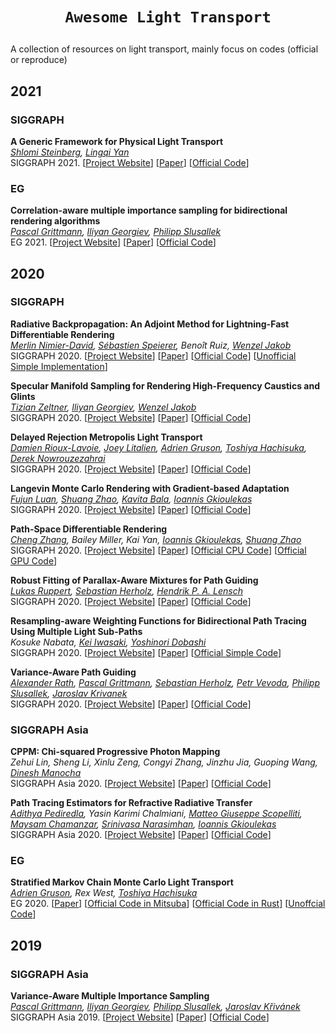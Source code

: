 # <p align=center>`Awesome Light Transport`</p>
A collection of resources on light transport, mainly focus on codes (official or reproduce)

## 2021

### SIGGRAPH

**A Generic Framework for Physical Light Transport** <br>
*[Shlomi Steinberg](https://ssteinberg.xyz/), [Lingqi Yan](https://sites.cs.ucsb.edu/~lingqi/)* <br>
SIGGRAPH 2021. [[Project Website](https://ssteinberg.xyz/2021/04/26/generic_physical_light_transport_framework/)] [[Paper](https://ssteinberg.xyz/202104_generic_physical_light_transport_framework_paper.pdf)] [[Official Code](https://ssteinberg.xyz/202104_generic_physical_light_transport_framework_mitsuba_src_code.7z)]

### EG
**Correlation-aware multiple importance sampling for bidirectional rendering algorithms** <br>
*[Pascal Grittmann](https://graphics.cg.uni-saarland.de/people/grittmann.html), [Iliyan Georgiev](http://www.iliyan.com/), [Philipp Slusallek](https://graphics.cg.uni-saarland.de/slusallek/)* <br>
EG 2021. [[Project Website](http://www.iliyan.com/publications/CorrelationAwareMIS)] [[Paper](http://www.iliyan.com/publications/CorrelationAwareMIS/CorrelationAwareMIS_EG2021.pdf)] [[Official Code](https://github.com/pgrit/MisForCorrelatedBidir)]
## 2020

### SIGGRAPH

**Radiative Backpropagation: An Adjoint Method for Lightning-Fast Differentiable Rendering** <br>
*[Merlin Nimier-David](https://rgl.epfl.ch/people/mnimierdavid), [Sébastien Speierer](https://rgl.epfl.ch/people/speierers), Benoît Ruiz, [Wenzel Jakob](https://rgl.epfl.ch/people/wjakob)*<br>
SIGGRAPH 2020. [[Project Website](https://rgl.epfl.ch/publications/NimierDavid2020Radiative)] [[Paper](https://rgl.s3.eu-central-1.amazonaws.com/media/papers/NimierDavid2020Radiative.pdf)] [[Official Code](https://rgl.s3.eu-central-1.amazonaws.com/media/papers/NimierDavid2020Radiative_1.gz)] [[Unofficial Simple Implementation](https://github.com/ThalesII/differentiable-renderer)]

**Specular Manifold Sampling for Rendering High-Frequency Caustics and Glints** <br>
*[Tizian Zeltner](https://tizianzeltner.com/), [Iliyan Georgiev](http://www.iliyan.com/), [Wenzel Jakob](http://rgl.epfl.ch/people/wjakob)* <br>
SIGGRAPH 2020. [[Project Website](http://rgl.epfl.ch/publications/Zeltner2020Specular)] [[Paper](http://rgl.s3.eu-central-1.amazonaws.com/media/papers/Zeltner2020Specular.pdf)] [[Official Code](https://github.com/tizian/specular-manifold-sampling)]

**Delayed Rejection Metropolis Light Transport** <br>
*[Damien Rioux-Lavoie](https://riouxld21.github.io/research), [Joey Litalien](https://joeylitalien.github.io/), [Adrien Gruson](https://beltegeuse.github.io/research/), [Toshiya Hachisuka](https://www.ci.i.u-tokyo.ac.jp/~hachisuka/), [Derek Nowrouzezahrai](http://www.cim.mcgill.ca/~derek/)* <br>
SIGGRAPH 2020. [[Project Website](https://joeylitalien.github.io/publications/drmlt)] [[Paper](https://joeylitalien.github.io/assets/drmlt/drmlt.pdf)] [[Official Code](https://github.com/joeylitalien/drmlt)]

**Langevin Monte Carlo Rendering with
Gradient-based Adaptation** <br>
*[Fujun Luan](https://www.cs.cornell.edu/~fujun/), [Shuang Zhao](https://shuangz.com/), [Kavita Bala](http://www.cs.cornell.edu/~kb/), [Ioannis Gkioulekas](https://www.cs.cmu.edu/~igkioule/)* <br>
SIGGRAPH 2020. [[Project Website](https://research.cs.cornell.edu/langevin-mcmc/)] [[Paper](https://research.cs.cornell.edu/langevin-mcmc/data/paper.pdf)] [[Official Code](https://github.com/luanfujun/Langevin-MCMC)]

**Path-Space Differentiable Rendering** <br>
*[Cheng Zhang](https://www.ics.uci.edu/~chengz20/), Bailey Miller, Kai Yan, [Ioannis Gkioulekas](https://www.cs.cmu.edu/~igkioule/), [Shuang Zhao](https://shuangz.com/)* <br>
SIGGRAPH 2020. [[Project Website](https://shuangz.com/projects/psdr-sg20/)] [[Paper](https://shuangz.com/projects/psdr-sg20/psdr-sg20.pdf)] [[Official CPU Code](https://shuangz.com/projects/psdr-sg20/psdr-sg20_code.zip)] [[Official GPU Code](https://github.com/uci-rendering/psdr-cuda)]

**Robust Fitting of Parallax-Aware Mixtures for Path Guiding** <br>
*[Lukas Ruppert](https://uni-tuebingen.de/fakultaeten/mathematisch-naturwissenschaftliche-fakultaet/fachbereiche/informatik/lehrstuehle/computergrafik/lehrstuhl/mitarbeiter/lukas-ruppert/), [Sebastian Herholz](https://uni-tuebingen.de/fakultaeten/mathematisch-naturwissenschaftliche-fakultaet/fachbereiche/informatik/lehrstuehle/computergrafik/lehrstuhl/mitarbeiter/ehemalige-mitarbeiter/sebastian-herholz/), [Hendrik P. A. Lensch](https://uni-tuebingen.de/fakultaeten/mathematisch-naturwissenschaftliche-fakultaet/fachbereiche/informatik/lehrstuehle/computergrafik/lehrstuhl/mitarbeiter/prof-dr-ing-hendrik-lensch/)* <br>
SIGGRAPH 2020. [[Project Website](https://uni-tuebingen.de/fakultaeten/mathematisch-naturwissenschaftliche-fakultaet/fachbereiche/informatik/lehrstuehle/computergrafik/lehrstuhl/veroeffentlichungen/publications-since-2012/robust-fitting-of-parallax-aware-mixtures-for-path-guiding/)] [[Paper](https://uni-tuebingen.de/securedl/sdl-eyJ0eXAiOiJKV1QiLCJhbGciOiJIUzI1NiJ9.eyJpYXQiOjE2MjAzMTI4NDQsImV4cCI6MTYyMDQwMjg0MiwidXNlciI6MCwiZ3JvdXBzIjpbMCwtMV0sImZpbGUiOiJmaWxlYWRtaW5cL1VuaV9UdWViaW5nZW5cL0Zha3VsdGFldGVuXC9JbmZvS29nbmlcL1dTSVwvQ29tR3JhcGhcL3B1YmxpY2F0aW9uc1wvMjAyMFwvU0lHR1JBUEhfUm9idXN0UGFyYWxsYXhHdWlkaW5nXC9yb2J1c3RfZml0dGluZ19vZl9wYXJhbGxheF9hd2FyZV9taXh0dXJlc19mb3JfcGF0aF9ndWlkaW5nLnBkZiIsInBhZ2UiOjE3NzMwM30.Vm6iCD97lx42-WWceLUchqBKznu2A1iBvXowkUE0SlU/robust_fitting_of_parallax_aware_mixtures_for_path_guiding.pdf)] [[Official Code](https://github.com/cgtuebingen/robust-vmm-guiding)]

**Resampling-aware Weighting Functions for Bidirectional Path Tracing Using Multiple Light Sub-Paths** <br>
*Kosuke Nabata, [Kei Iwasaki](http://web.wakayama-u.ac.jp/~iwasaki/), [Yoshinori Dobashi](https://ime.ist.hokudai.ac.jp/~doba/)* <br>
SIGGRAPH 2020. [[Project Website](http://web.wakayama-u.ac.jp/~iwasaki/project/risbpt/)] [[Paper](http://web.wakayama-u.ac.jp/~iwasaki/project/risbpt/tog2020.pdf)] [[Official Simple Code](https://github.com/kiwasaki/simple_ris_bpt)]

**Variance-Aware Path Guiding** <br>
*[Alexander Rath](https://graphics.cg.uni-saarland.de/people/rath.html), [Pascal Grittmann](https://graphics.cg.uni-saarland.de/people/grittmann.html), [Sebastian Herholz](https://uni-tuebingen.de/fakultaeten/mathematisch-naturwissenschaftliche-fakultaet/fachbereiche/informatik/lehrstuehle/computergrafik/lehrstuhl/mitarbeiter/sebastian-herholz/), [Petr Vevoda](https://cgg.mff.cuni.cz/~vevoda/), [Philipp Slusallek](https://graphics.cg.uni-saarland.de/people/slusallek.html), [Jaroslav Krivanek](https://cgg.mff.cuni.cz/~jaroslav/)* <br>
SIGGRAPH 2020. [[Project Website](https://graphics.cg.uni-saarland.de/publications/rath-2020-siggraph-guiding.html)] [[Paper](https://graphics.cg.uni-saarland.de/papers/rath-2020-siggraph-guiding-paper.pdf)] [[Official Code](https://github.com/iRath96/variance-aware-path-guiding)]

### SIGGRAPH Asia

**CPPM: Chi-squared Progressive Photon Mapping** <br>
*Zehui Lin, Sheng Li, Xinlu Zeng, Congyi Zhang, Jinzhu Jia, Guoping Wang, [Dinesh Manocha](https://www.cs.umd.edu/people/dmanocha)* <br>
SIGGRAPH Asia 2020. [[Project Website](https://bactlink.github.io/CPPM)] [[Paper](https://bactlink.github.io/CPPM/SIGA2020_CPPM_paper.pdf)] [[Official Code](https://github.com/bacTlink/mitsuba-CPPM)]

**Path Tracing Estimators for Refractive Radiative Transfer** <br>
*[Adithya Pediredla](https://www.ri.cmu.edu/ri-people/adithya-pediredla/), Yasin Karimi Chalmiani, [Matteo Giuseppe Scopelliti](https://users.ece.cmu.edu/~mchamanz/Members.html), [Maysam Chamanzar](https://www.ece.cmu.edu/directory/bios/chamanzar-maysam.html), [Srinivasa Narasimhan](https://www.cs.cmu.edu/~srinivas/), [Ioannis Gkioulekas](https://www.cs.cmu.edu/~igkioule/)* <br>
SIGGRAPH Asia 2020. [[Project Website](https://imaging.cs.cmu.edu/rrte/)] [[Paper](https://imaging.cs.cmu.edu/rrte/assets/Renderer_AuthorCopy.pdf)] [[Official Code](https://github.com/cmu-ci-lab/MitsubaER)]


### EG

**Stratified Markov Chain Monte Carlo Light Transport** <br>
*[Adrien Gruson](https://beltegeuse.github.io/research/), Rex West, [Toshiya Hachisuka](https://cs.uwaterloo.ca/~thachisu/)* <br>
EG 2020. [[Paper](https://cs.uwaterloo.ca/~thachisu/smcmc.pdf)] [[Official Code in Mitsuba](https://github.com/beltegeuse/smcmc)] [[Official Code in Rust](https://github.com/beltegeuse/rustlight/blob/master/src/integrators/mcmc/smcmc.rs)] [[Unoffcial Code](https://github.com/shiinamiyuki/AkariRender/blob/master/src/akari/render_smcmc.cpp)]

## 2019

### SIGGRAPH Asia

**Variance-Aware Multiple Importance Sampling** <br>
*[Pascal Grittmann](https://graphics.cg.uni-saarland.de/people/grittmann.html), [Iliyan Georgiev](http://iliyan.com/), [Philipp Slusallek](https://graphics.cg.uni-saarland.de/people/slusallek.html), [Jaroslav Křivánek](http://cgg.mff.cuni.cz/~jaroslav/)* <br>
SIGGRAPH Asia 2019. [[Project Website](https://cgg.mff.cuni.cz/~jaroslav/papers/2019-variance-aware-mis/index.html)] [[Paper](https://cgg.mff.cuni.cz/~jaroslav/papers/2019-variance-aware-mis/2019-grittmann-variance-aware-mis-paper.pdf)] [[Official Code](https://github.com/pgrit/var-aware-mis-pbrt)]